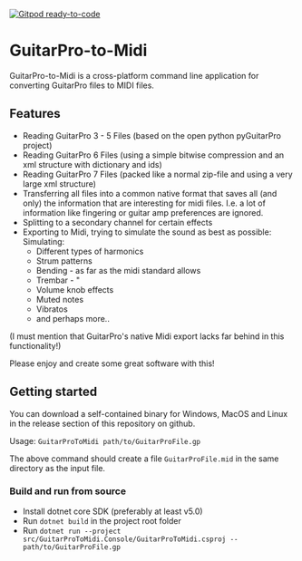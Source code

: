 [![Gitpod ready-to-code](https://img.shields.io/badge/Gitpod-ready--to--code-blue?logo=gitpod)](https://gitpod.io/#https://github.com/rageagainsthepc/GuitarPro-to-Midi)

# GuitarPro-to-Midi

GuitarPro-to-Midi is a cross-platform command line application for converting GuitarPro files to MIDI files.

## Features

- Reading GuitarPro 3 - 5 Files (based on the open python pyGuitarPro project)
- Reading GuitarPro 6 Files (using a simple bitwise compression and an xml structure with dictionary and ids)
- Reading GuitarPro 7 Files (packed like a normal zip-file and using a very large xml structure)
- Transferring all files into a common native format that saves all (and only) the information that are interesting for midi files. I.e. a lot of information like fingering or guitar amp preferences are ignored.
- Splitting to a secondary channel for certain effects
- Exporting to Midi, trying to simulate the sound as best as possible:
  Simulating:
    - Different types of harmonics
    - Strum patterns
    - Bending - as far as the midi standard allows
    - Trembar - "
    - Volume knob effects
    - Muted notes
    - Vibratos
    - and perhaps more..
 
 (I must mention that GuitarPro's native Midi export lacks far behind in this functionality!)
    
 Please enjoy and create some great software with this!

## Getting started

You can download a self-contained binary for Windows, MacOS and Linux in the release
section of this repository on github.

Usage: `GuitarProToMidi path/to/GuitarProFile.gp`

The above command should create a file `GuitarProFile.mid` in the same directory as
the input file.

### Build and run from source

- Install dotnet core SDK (preferably at least v5.0)
- Run `dotnet build` in the project root folder
- Run `dotnet run --project src/GuitarProToMidi.Console/GuitarProToMidi.csproj -- path/to/GuitarProFile.gp`
